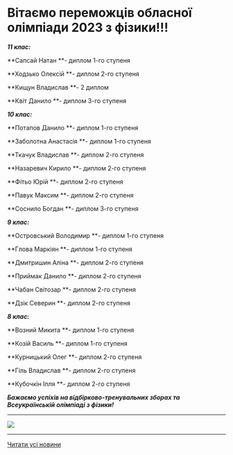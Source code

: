 # Вітаємо переможців обласної олімпіади 2023 з фізики!!!

***11 клас:***

**Сапсай Натан **- диплом 1-го ступеня

**Ходзько Олексій **- диплом 2-го ступеня

**Кищун Владислав **- 2 диплом

**Квіт Данило **- диплом 3-го ступеня


***10 клас:***

**Потапов Данило **- диплом 1-го ступеня

**Заболотна Анастасія **- диплом 1-го ступеня

**Ткачук Владислав **- диплом 2-го ступеня

**Назаревич Кирило **- диплом 2-го ступеня

**Фітьо Юрій **- диплом 2-го ступеня

**Павук Максим **- диплом 2-го ступеня

**Соснило Богдан **- диплом 3-го ступеня


***9 клас:***

**Островський Володимир **- диплом 1-го ступеня

**Глова Маркіян **- диплом 1-го ступеня

**Дмитришин Аліна **- диплом 2-го ступеня

**Приймак Данило **- диплом 2-го ступеня

**Чабан Світозар **- диплом 2-го ступеня

**Дзік Северин **- диплом 2-го ступеня


***8 клас:***

**Возний Микита **- диплом 1-го ступеня

**Козій Василь **- диплом 1-го ступеня

**Курницький Олег **- диплом 2-го ступеня

**Гіль Владислав **- диплом 2-го ступеня

**Кубочкін Ілля **- диплом 2-го ступеня


***Бажаємо успіхів на відбірково-тренувальних зборах та Всеукраїнській олімпіаді з фізики!***


***

![](/images/blog/вітаємо-переможців-обласної-олімпіади-2023-з-фізики/phiz.jpg)

***

[Читати усі новини](/news)

